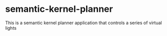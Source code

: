 # semantic-kernel-planner
This is a semantic kernel planner application that controls a series of virtual lights
